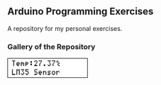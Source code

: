 ## Arduino Programming Exercises
A repository for my personal exercises.

### Gallery of the Repository
![](Sensor_Thermometer_LM35/Simulate/Album.png)
